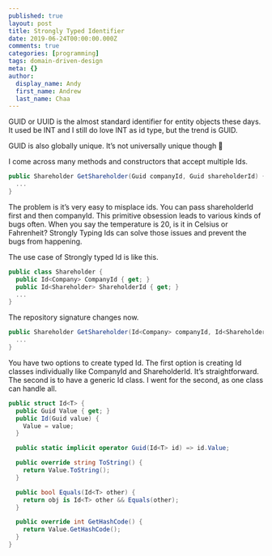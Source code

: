 ```yaml
---
published: true
layout: post
title: Strongly Typed Identifier
date: 2019-06-24T00:00:00.000Z
comments: true
categories: [programming]
tags: domain-driven-design
meta: {}
author:
  display_name: Andy
  first_name: Andrew
  last_name: Chaa
---
```


GUID or UUID is the almost standard identifier for entity objects these days. It used be INT and I still do love INT as id type, but the trend is GUID.

GUID is also globally unique. It’s not universally unique though 🙂

I come across many methods and constructors that accept multiple Ids.

```csharp
public Shareholder GetShareholder(Guid companyId, Guid shareholderId) {
  ...
}
```

The problem is it’s very easy to misplace ids. You can pass shareholderId first and then companyId. This primitive obsession leads to various kinds of bugs often. When you say the temperature is 20, is it in Celsius or Fahrenheit? Strongly Typing Ids can solve those issues and prevent the bugs from happening.

The use case of Strongly typed Id is like this.

```csharp
public class Shareholder {
  public Id<Company> CompanyId { get; }
  public Id<Shareholder> ShareholderId { get; }
  ...
}
```

The repository signature changes now.

```csharp
public Shareholder GetShareholder(Id<Company> companyId, Id<Shareholder> shareholderId) {
  ...
}
```

You have two options to create typed Id. The first option is creating Id classes individually like CompanyId and ShareholderId. It’s straightforward. The second is to have a generic Id<T> class. I went for the second, as one class can handle all.

```csharp
public struct Id<T> {
  public Guid Value { get; }
  public Id(Guid value) {
    Value = value;
  }

  public static implicit operator Guid(Id<T> id) => id.Value;

  public override string ToString() {
    return Value.ToString();
  }

  public bool Equals(Id<T> other) {
    return obj is Id<T> other && Equals(other);
  }

  public override int GetHashCode() {
    return Value.GetHashCode();
  }
}
```
